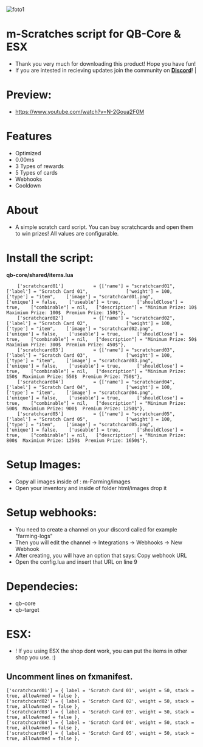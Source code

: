 ![foto1](https://media.discordapp.net/attachments/1019726083827961956/1078398513978814576/scratches.png?width=810&height=456)

# m-Scratches script for QB-Core & ESX

- Thank you very much for downloading this product! Hope you have fun!
- If you are intested in recieving updates join the community on **[Discord](https://discord.gg/marcinhu)**! |

# Preview:

- https://www.youtube.com/watch?v=N-2Goua2F0M

# Features
- Optimized
- 0.00ms
- 3 Types of rewards
- 5 Types of cards
- Webhooks
- Cooldown

# About
- A simple scratch card script. You can buy scratchcards and open them to win prizes! All values are configurable.

# Install the script:

**qb-core/shared/items.lua**
```
    ['scratchcard01']           = {['name'] = "scratchcard01",          ['label'] = "Scratch Card 01",              ['weight'] = 100,   ['type'] = "item",    ['image'] = "scratchcard01.png",          ['unique'] = false,    ['useable'] = true,      ['shouldClose'] = true,    ["combinable"] = nil,   ["description"] = "Minimum Prize: 10$  Maximium Prize: 100$  Premium Prize: 150$"},
    ['scratchcard02']           = {['name'] = "scratchcard02",          ['label'] = "Scratch Card 02",              ['weight'] = 100,   ['type'] = "item",    ['image'] = "scratchcard02.png",          ['unique'] = false,    ['useable'] = true,      ['shouldClose'] = true,    ["combinable"] = nil,   ["description"] = "Minimum Prize: 50$  Maximium Prize: 300$  Premium Prize: 450$"},
    ['scratchcard03']           = {['name'] = "scratchcard03",          ['label'] = "Scratch Card 03",              ['weight'] = 100,   ['type'] = "item",    ['image'] = "scratchcard03.png",          ['unique'] = false,    ['useable'] = true,      ['shouldClose'] = true,    ["combinable"] = nil,   ["description"] = "Minimum Prize: 150$  Maximium Prize: 550$  Premium Prize: 750$"},
    ['scratchcard04']           = {['name'] = "scratchcard04",          ['label'] = "Scratch Card 04",              ['weight'] = 100,   ['type'] = "item",    ['image'] = "scratchcard04.png",          ['unique'] = false,    ['useable'] = true,      ['shouldClose'] = true,    ["combinable"] = nil,   ["description"] = "Minimum Prize: 500$  Maximium Prize: 900$  Premium Prize: 1250$"},
    ['scratchcard05']           = {['name'] = "scratchcard05",          ['label'] = "Scratch Card 05",              ['weight'] = 100,   ['type'] = "item",    ['image'] = "scratchcard05.png",          ['unique'] = false,    ['useable'] = true,      ['shouldClose'] = true,    ["combinable"] = nil,   ["description"] = "Minimum Prize: 800$  Maximium Prize: 1250$  Premium Prize: 1650$"},
```


# Setup Images:

- Copy all images inside of : m-Farming/images
- Open your inventory and inside of folder html/images drop it

# Setup webhooks:

- You need to create a channel on your discord called for example "farming-logs"
- Then you will edit the channel -> Integrations -> Webhooks -> New Webhook
- After creating, you will have an option that says: Copy webhook URL
- Open the config.lua and insert that URL on line 9

# Dependecies:
- qb-core
- qb-target

# ESX:

- ! If you using ESX the shop dont work, you can put the items in other shop you use. :) 

## Uncomment lines on fxmanifest.

    ['scratchcard01'] = { label = 'Scratch Card 01', weight = 50, stack = true, allowArmed = false },
    ['scratchcard02'] = { label = 'Scratch Card 02', weight = 50, stack = true, allowArmed = false },
    ['scratchcard03'] = { label = 'Scratch Card 03', weight = 50, stack = true, allowArmed = false },
    ['scratchcard04'] = { label = 'Scratch Card 04', weight = 50, stack = true, allowArmed = false },
    ['scratchcard04'] = { label = 'Scratch Card 05', weight = 50, stack = true, allowArmed = false },